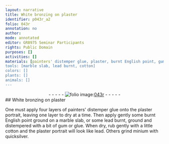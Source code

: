 ```yaml
---
layout: narrative
title: White bronzing on plaster
identifier: p043r_a2
folio: 043r
annotation: no
author:
mode: annotated
editor: GR8975 Seminar Participants
rights: Public Domain
purposes: []
activities: []
materials: [painters' distemper glue, plaster, burnt English point, gum, glue, lead, minium, quicksilver]
tools: [marble slab, lead burnt, cotton]
colors: []
plants: []
animals: []
---
```


 <div class="folio" align="center">- - - - - <a href="http://gallica.bnf.fr/ark:/12148/btv1b10500001g/f91.image" target="_blank"><img src="https://cu-mkp.github.io/GR8975-edition/assets/photo-icon.png" alt="folio image: " style="display:inline-block; margin-bottom:-3px;"/>043r</a> - - - - - </div>   
## White bronzing on plaster

 
One must apply four layers of <span class="material">painters' distemper glue</span> onto the <span class="material">plaster</span> portrait, leaving one layer to dry at a time. Then apply gently some <span class="material">burnt English point</span> ground on a <span class="tool">marble slab</span>, or some <span class="tool">lead burnt</span>, ground and distempered with a bit of <span class="material">gum</span> or <span class="material">glue</span>. When dry, rub gently with a little <span class="tool">cotton</span> and the plaster portrait will look like <span class="material">lead</span>. Others grind <span class="material">minium</span> with <span class="material">quicksilver</span>.
 